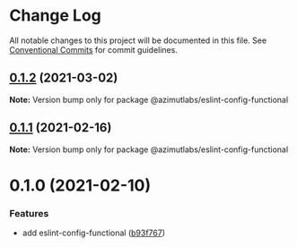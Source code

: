 # Change Log

All notable changes to this project will be documented in this file.
See [Conventional Commits](https://conventionalcommits.org) for commit guidelines.

## [0.1.2](https://github.com/azimutlabs/eslint/compare/@azimutlabs/eslint-config-functional@0.1.1...@azimutlabs/eslint-config-functional@0.1.2) (2021-03-02)

**Note:** Version bump only for package @azimutlabs/eslint-config-functional





## [0.1.1](https://github.com/azimutlabs/eslint/compare/@azimutlabs/eslint-config-functional@0.1.0...@azimutlabs/eslint-config-functional@0.1.1) (2021-02-16)

**Note:** Version bump only for package @azimutlabs/eslint-config-functional





# 0.1.0 (2021-02-10)


### Features

* add eslint-config-functional ([b93f767](https://github.com/azimutlabs/eslint/commit/b93f76743835c8eae24339f199662e8dbcfcfb96))
